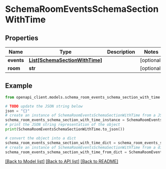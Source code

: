 # SchemaRoomEventsSchemaSectionWithTime


## Properties

Name | Type | Description | Notes
------------ | ------------- | ------------- | -------------
**events** | [**List[SchemaSectionWithTime]**](SchemaSectionWithTime.md) |  | [optional] 
**room** | **str** |  | [optional] 

## Example

```python
from openapi_client.models.schema_room_events_schema_section_with_time import SchemaRoomEventsSchemaSectionWithTime

# TODO update the JSON string below
json = "{}"
# create an instance of SchemaRoomEventsSchemaSectionWithTime from a JSON string
schema_room_events_schema_section_with_time_instance = SchemaRoomEventsSchemaSectionWithTime.from_json(json)
# print the JSON string representation of the object
print(SchemaRoomEventsSchemaSectionWithTime.to_json())

# convert the object into a dict
schema_room_events_schema_section_with_time_dict = schema_room_events_schema_section_with_time_instance.to_dict()
# create an instance of SchemaRoomEventsSchemaSectionWithTime from a dict
schema_room_events_schema_section_with_time_from_dict = SchemaRoomEventsSchemaSectionWithTime.from_dict(schema_room_events_schema_section_with_time_dict)
```
[[Back to Model list]](../README.md#documentation-for-models) [[Back to API list]](../README.md#documentation-for-api-endpoints) [[Back to README]](../README.md)


